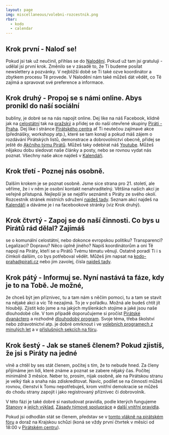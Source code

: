 ```yaml
---
layout: page
img: miscellaneous/volebni-rozcestnik.png
rbar:
  - kodo
  - calendar
---
```


## Krok první - Naloď se!


Pokud jsi tak už neučinil, přihlas se do [Nalodění](https://nalodeni.pirati.cz/). Pokud už tam jsi gratuluji - udělal jsi první krok. Změnilo se v zásadě to, že Ti budeme posílat newslettery a pozvánky. V nejbližší době se Ti také ozve koordinátor a zbytkem procesu Tě provede. V Nalodění nám také můžeš dát vědět, co Tě zajímá a spravovat své preference a informace.

## Krok druhý - Propoj se s námi online.  Abys pronikl do naší sociální
bubliny, je dobré se na nás napojit online. Dej like na náš Facebook, klidně
jak na [celostátní](https://www.facebook.com/ceska.piratska.strana/) tak na
[pražský](https://www.facebook.com/CeskaPiratskaStranaPraha/) a přidej se do
naší otevřené skupiny [Piráti - Praha](https://www.facebook.com/groups/125479366717/). 
Dej like i stránce [Pirátského centra](https://www.facebook.com/PiCePraha/) ať Ti neutečou zajímavé akce (přednášky, workshopy atp.), které se tam
konají a pokud máš zájem o rozdávání Pirátských listů, demonstrace a
dobrovolnictví obecně, přidej se ještě do
[Akčního týmu Pirátů](https://www.facebook.com/groups/1687565638225580/).
Můžeš taky odebírat náš [Youtube](https://www.youtube.com/piratipraha). Můžeš
nějakou dobu sledovat naše články a posty, nebo se rovnou vydat nás poznat.
Všechny naše akce najdeš v
[Kalendáři](https://praha.pirati.cz/pripoj-se/kalendar/).

## Krok třetí - Poznej nás osobně.
Dalším krokem je se poznat osobně. Jsme sice strana pro 21. století, ale
věříme, že i v něm je osobní kontakt nenahraditelný. Většina našich akcí je
veřejně přístupná. Nejlepší je se nejdřív seznámit s Piráty ze svého okolí.
Rozcestník stránek místních sdružení
[najdeš tady](https://praha.pirati.cz/mestske-casti/). Seznam akcí najdeš na
[Kalendáři](https://praha.pirati.cz/pripoj-se/kalendar/) a dáváme je i na
facebookové stránky (viz Krok druhý).

## Krok čtvrtý - Zapoj se do naší činnosti.  Co bys u Pirátů rád dělal? Zajímáš
se o komunální celostátní, nebo dokonce evropskou politiku?  Transparenci?
Legalizaci? Dopravu? Něco úplně jiného? Napiš koordinátorům a oni Tě napojí na
Piráty, kteří se u Pirátů Tvému tématu věnují. Ostatně poradí Ti i s čímkoli
dalším, co bys potřeboval vědět.  Můžeš jim napsat na kodo-praha@pirati.cz nebo
jim zavolej, čísla [najdeš tady](https://wiki.pirati.cz/kodo-praha).

## Krok pátý - Informuj se.  Nyní nastává ta fáze, kdy je to na Tobě. Je možné,
že chceš být jen příznivec, tu a tam nám s něčím pomoci, tu a tam se stavit na
nějaké akci a víc Tě nezajímá. To je v pořádku. Možná ale budeš chtít jít
hlouběji. Zjistit kdo jsme a na jakých myšlenkách stojíme a jaké jsou naše
dlouhodobé cíle. V tom případě doporučujeme si pročíst
[Pirátské dvanáctero](https://www.pirati.cz/program/dlouhodoby/dvanactero/) a
rozhodně [dlouhodobý program](https://www.pirati.cz/program/strana.html).
Svoje téma, třeba školství nebo zdravotnictví atp. je dobré omrknout i ve
[volebních programech z minulých let](https://www.pirati.cz/program/) a v
[příslušných sekcích na fóru](https://forum.pirati.cz/viewforum.php?f=402).

## Krok šestý - Jak se staneš členem?  Pokud zjistíš, že jsi s Piráty na jedné
vlně a chtěl by ses stát členem, počítej s tím, že to nebude hned. Za členy
přijímáme jen lidi, které známe a poznat se zabere nějaký čas. Počítej
minimálně 3 měsíce. Neber to, prosím, nijak osobně, ale na Pirátskou stranu je
velký tlak a snaha nás zdiskreditovat. Navíc, podílet se na činnosti můžeš
rovnou, členství k Tomu nepotřebuješ, krom vnitřní demokracie se můžeš do chodu
strany zapojit i jako registrovaný příznivec či dobrovolník.

V této fázi je také dobré si nastudovat pravidla, podle kterých fungujeme
[Stanovy](https://wiki.pirati.cz/rules/st) a
[jejich výklad](https://wiki.pirati.cz/law/vykladst),
[Zásady týmové spolupráce](https://wiki.pirati.cz/rules/or_zatys) a
[další vnitřní pravidla](https://wiki.pirati.cz/rules/start).

Pokud jsi odhodlán stát se členem, představ se v
[tomto vlákně na pirátském fóru](https://forum.pirati.cz/viewforum.php?f=434)
a doraž na Krajskou schůzi (koná se vždy první čtvrtek v měsíci od 18:00 v
[Pirátském centru](https://praha.pirati.cz/pice/)).



